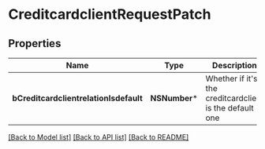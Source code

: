 # CreditcardclientRequestPatch

## Properties
Name | Type | Description | Notes
------------ | ------------- | ------------- | -------------
**bCreditcardclientrelationIsdefault** | **NSNumber*** | Whether if it&#39;s the creditcardclient is the default one | [optional] 

[[Back to Model list]](../README.md#documentation-for-models) [[Back to API list]](../README.md#documentation-for-api-endpoints) [[Back to README]](../README.md)


